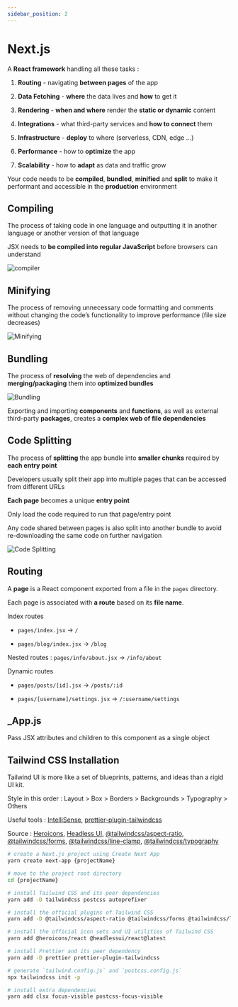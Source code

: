 ```yaml
---
sidebar_position: 2
---
```


# Next.js

A **React framework** handling all these tasks :

1. **Routing** - navigating **between pages** of the app

2. **Data Fetching** - **where** the data lives and **how** to get it

3. **Rendering** - **when and where** render the **static or dynamic** content

4. **Integrations** - what third-party services and **how to connect** them

5. **Infrastructure** - **deploy** to where (serverless, CDN, edge ...)

6. **Performance** - how to **optimize** the app

7. **Scalability** - how to **adapt** as data and traffic grow

Your code needs to be **compiled**, **bundled**, **minified** and **split** to make it performant and accessible in the **production** environment

## Compiling

The process of taking code in one language and outputting it in another language or another version of that language

JSX needs to **be compiled into regular JavaScript** before browsers can understand

![compiler](https://nextjs.org/static/images/learn/foundations/compiling.png)

## Minifying

The process of removing unnecessary code formatting and comments without changing the code’s functionality to improve performance (file size decreases)

![Minifying](https://nextjs.org/static/images/learn/foundations/minifying.png)

## Bundling

The process of **resolving** the web of dependencies and **merging/packaging** them into **optimized bundles**

![Bundling](https://nextjs.org/static/images/learn/foundations/bundling.png)

Exporting and importing **components** and **functions**, as well as external third-party **packages**, creates a **complex web of file dependencies**

## Code Splitting

The process of **splitting** the app bundle into **smaller chunks** required by **each entry point**

Developers usually split their app into multiple pages that can be accessed from different URLs

**Each page** becomes a unique **entry point**

Only load the code required to run that page/entry point

Any code shared between pages is also split into another bundle to avoid re-downloading the same code on further navigation

![Code Splitting](https://nextjs.org/static/images/learn/foundations/code-splitting.png)

## Routing

A **page** is a React component exported from a file in the `pages` directory.

Each page is associated with **a route** based on its **file name**.

Index routes

- `pages/index.jsx` → `/`

- `pages/blog/index.jsx` → `/blog`

Nested routes : `pages/info/about.jsx` → `/info/about`

Dynamic routes

- `pages/posts/[id].jsx` → `/posts/:id`

- `pages/[username]/settings.jsx` → `/:username/settings`

## \_App.js

Pass JSX attributes and children to this component as a single object

## Tailwind CSS Installation

Tailwind UI is more like a set of blueprints, patterns, and ideas than a rigid UI kit.

Style in this order : Layout > Box > Borders > Backgrounds > Typography > Others

Useful tools : [​IntelliSense](https://marketplace.visualstudio.com/items?itemName=bradlc.vscode-tailwindcss), [prettier-plugin-tailwindcss](https://github.com/tailwindlabs/prettier-plugin-tailwindcss)

Source : [Heroicons](https://unpkg.com/browse/@heroicons/react/outline/), [Headless UI](https://headlessui.com/), [@tailwindcss/aspect-ratio](https://github.com/tailwindlabs/tailwindcss-aspect-ratio), [@tailwindcss/forms](https://github.com/tailwindlabs/tailwindcss-forms), [@tailwindcss/line-clamp](https://github.com/tailwindlabs/tailwindcss-line-clamp), [@tailwindcss/typography](https://tailwindcss.com/docs/typography-plugin)

```bash
# create a Next.js project using Create Next App
yarn create next-app {projectName}

# move to the project root directory
cd {projectName}

# install Tailwind CSS and its peer dependencies
yarn add -D tailwindcss postcss autoprefixer

# install the official plugins of Tailwind CSS
yarn add -D @tailwindcss/aspect-ratio @tailwindcss/forms @tailwindcss/line-clamp @tailwindcss/typography

# install the official icon sets and UI utilities of Tailwind CSS
yarn add @heroicons/react @headlessui/react@latest

# install Prettier and its peer dependency
yarn add -D prettier prettier-plugin-tailwindcss

# generate `tailwind.config.js` and `postcss.config.js`
npx tailwindcss init -p

# install extra dependencies
yarn add clsx focus-visible postcss-focus-visible
```
